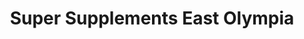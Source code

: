 ---
title: "Super Supplements East Olympia"
url: /olympia/super-supplements-east-olympia/
shop: chemist
---